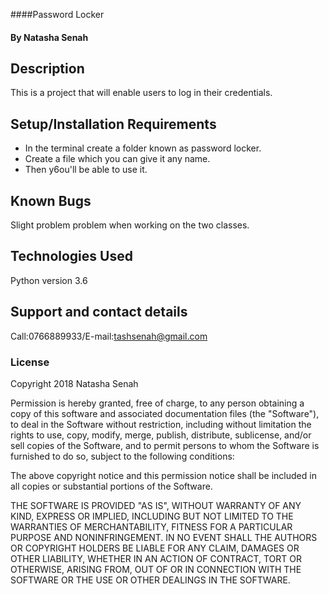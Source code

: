 
####Password Locker
#### By **Natasha Senah**
## Description
This is a project that will enable users to log in their credentials.
## Setup/Installation Requirements
* In the terminal create a folder known as password locker.
* Create a file which you can give it any name.
* Then y6ou'll be able to use it.
## Known Bugs
Slight problem problem when working on the two classes.
## Technologies Used
Python version 3.6
## Support and contact details
Call:0766889933/E-mail:tashsenah@gmail.com
### License
Copyright 2018 Natasha Senah

Permission is hereby granted, free of charge, to any person obtaining a copy of this software and associated documentation files (the "Software"), to deal in the Software without restriction, including without limitation the rights to use, copy, modify, merge, publish, distribute, sublicense, and/or sell copies of the Software, and to permit persons to whom the Software is furnished to do so, subject to the following conditions:

The above copyright notice and this permission notice shall be included in all copies or substantial portions of the Software.

THE SOFTWARE IS PROVIDED "AS IS", WITHOUT WARRANTY OF ANY KIND, EXPRESS OR IMPLIED, INCLUDING BUT NOT LIMITED TO THE WARRANTIES OF MERCHANTABILITY, FITNESS FOR A PARTICULAR PURPOSE AND NONINFRINGEMENT. IN NO EVENT SHALL THE AUTHORS OR COPYRIGHT HOLDERS BE LIABLE FOR ANY CLAIM, DAMAGES OR OTHER LIABILITY, WHETHER IN AN ACTION OF CONTRACT, TORT OR OTHERWISE, ARISING FROM, OUT OF OR IN CONNECTION WITH THE SOFTWARE OR THE USE OR OTHER DEALINGS IN THE SOFTWARE.
